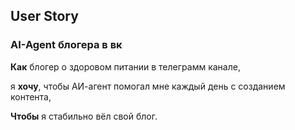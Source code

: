 ## User Story

### AI-Agent блогера в вк

**Как** блогер о здоровом питании в телеграмм канале,

я **хочу**, чтобы АИ-агент помогал мне каждый день с созданием контента,

**Чтобы** я стабильно вёл свой блог.